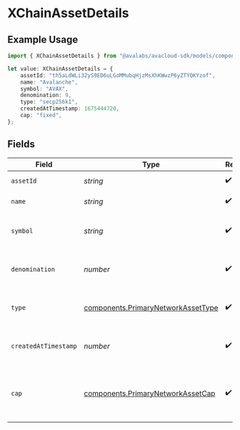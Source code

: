 # XChainAssetDetails

## Example Usage

```typescript
import { XChainAssetDetails } from "@avalabs/avacloud-sdk/models/components";

let value: XChainAssetDetails = {
    assetId: "th5aLdWLi32yS9ED6uLGoMMubqHjzMsXhKWwzP6yZTYQKYzof",
    name: "Avalanche",
    symbol: "AVAX",
    denomination: 9,
    type: "secp256k1",
    createdAtTimestamp: 1675444720,
    cap: "fixed",
};
```

## Fields

| Field                                                                                    | Type                                                                                     | Required                                                                                 | Description                                                                              | Example                                                                                  |
| ---------------------------------------------------------------------------------------- | ---------------------------------------------------------------------------------------- | ---------------------------------------------------------------------------------------- | ---------------------------------------------------------------------------------------- | ---------------------------------------------------------------------------------------- |
| `assetId`                                                                                | *string*                                                                                 | :heavy_check_mark:                                                                       | Unique ID for an asset.                                                                  | th5aLdWLi32yS9ED6uLGoMMubqHjzMsXhKWwzP6yZTYQKYzof                                        |
| `name`                                                                                   | *string*                                                                                 | :heavy_check_mark:                                                                       | Name of this asset.                                                                      | Avalanche                                                                                |
| `symbol`                                                                                 | *string*                                                                                 | :heavy_check_mark:                                                                       | Symbol for this asset (max 4 characters).                                                | AVAX                                                                                     |
| `denomination`                                                                           | *number*                                                                                 | :heavy_check_mark:                                                                       | Denomination of this asset to represent fungibility.                                     | 9                                                                                        |
| `type`                                                                                   | [components.PrimaryNetworkAssetType](../../models/components/primarynetworkassettype.md) | :heavy_check_mark:                                                                       | Type of asset like SECP256K1 or NFT.                                                     |                                                                                          |
| `createdAtTimestamp`                                                                     | *number*                                                                                 | :heavy_check_mark:                                                                       | Timestamp in seconds this asset was created on.                                          | 1675444720                                                                               |
| `cap`                                                                                    | [components.PrimaryNetworkAssetCap](../../models/components/primarynetworkassetcap.md)   | :heavy_check_mark:                                                                       | Cap represents if an asset is a variable or fixed cap asset.                             |                                                                                          |